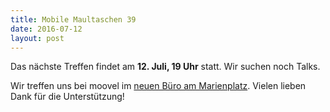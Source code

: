 ```yaml
---
title: Mobile Maultaschen 39
date: 2016-07-12
layout: post
---
```


Das nächste Treffen findet am **12. Juli, 19 Uhr** statt. Wir suchen noch Talks.

Wir treffen uns bei moovel im [neuen Büro am Marienplatz](https://www.google.de/maps/place/Hauptst%C3%A4tter+Str.+149,+70180+Stuttgart/@48.7644413,9.1677958,17z/data=!3m1!4b1!4m2!3m1!1s0x4799db510949fc7b:0xdb8ea86fe4718662?hl=en). Vielen lieben Dank für die Unterstützung!
